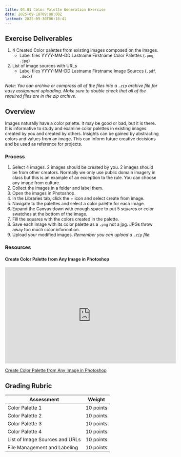 ```yaml
---
title: 04.01 Color Palette Generation Exercise
date: 2025-09-18T09:00:00Z
lastmod: 2025-09-30T06:18:41
---
```


## Exercise Deliverables

1. 4 Created Color palettes from existing images composed on the images.
   - Label files YYYY-MM-DD Lastname Firstname Color Palettes (`.png`, `.jpg`)
2. List of image sources with URLs
   - Label files YYYY-MM-DD Lastname Firstname Image Sources (`.pdf`, `.docx`)

_Note: You can archive or compress all of the files into a `.zip` archive file for easy assignment uploading. Make sure to double check that all of the required files are in the zip archive._

## Overview

Images naturally have a color palette. It may be good or bad, but it is there. It is informative to study and examine color palettes in existing images created by you and created by others. Insights can be gained by abstracting colors and values from an image. This can inform future creative decisions and be used as reference for projects.

### Process

1. Select 4 images. 2 images should be created by you. 2 images should be from other creators. Normally we only use public domain imagery in class but this is an example of an exception to the rule. You can choose any image from culture.
2. Collect the images in a folder and label them.
3. Open the images in Photoshop.
4. In the Libraries tab, click the + icon and select create from image.
5. Navigate to the palettes and select a color palette for each image.
6. Expand the Canvas down with enough space to put 5 squares or color swatches at the bottom of the image.
7. Fill the squares with the colors created in the palette.
8. Save each image with its color palette as a `.png` not a jpg. JPGs throw away too much color information.
9. Upload your modified images. _Remember you can upload a `.zip` file._

### Resources

<div class="video-grid">

<div class="video-card">

#### Create Color Palette from Any Image in Photoshop

<div class="iframe-16-9-container">
<iframe class="youTubeIframe" width="560" height="315" src="https://www.youtube.com/embed/F6N3vcNVSug?rel=0" title="YouTube video player" frameborder="0" allow="accelerometer; autoplay; clipboard-write; encrypted-media; gyroscope; picture-in-picture; web-share" allowfullscreen></iframe>
</div>
</div>

</div>

[Create Color Palette from Any Image in Photoshop](https://youtu.be/F6N3vcNVSug)

## Grading Rubric

<div class="responsive-table-markdown">

| Assessment                     | Weight    |
| ------------------------------ | --------- |
| Color Palette 1                | 10 points |
| Color Palette 2                | 10 points |
| Color Palette 3                | 10 points |
| Color Palette 4                | 10 points |
| List of Image Sources and URLs | 10 points |
| File Management and Labeling   | 10 points |

</div>

